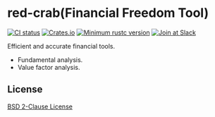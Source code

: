 # red-crab(Financial Freedom Tool)
[![CI status](https://github.com/immno/red-crab/actions/workflows/build.yml/badge.svg)](https://github.com/immno/red-crab/actions?query=workflow%3ABuild+branch%3Amain)
[![Crates.io](https://img.shields.io/crates/v/ecbt.svg)](https://crates.io/crates/ecbt)
[![Minimum rustc version](https://img.shields.io/badge/rustc-1.54+-lightgray.svg)](https://github.com/immno/red-crab)
[![Join at Slack](https://img.shields.io/badge/chat-slack-brightgreen)](https://join.slack.com/t/wmjtyd/shared_invite/zt-17sfuaoj7-~0WmpuFL_NTqS~4WTNEXTg)

Efficient and accurate financial tools.

* Fundamental analysis.
* Value factor analysis.

## License

[BSD 2-Clause License](https://opensource.org/licenses/BSD-2-Clause)
